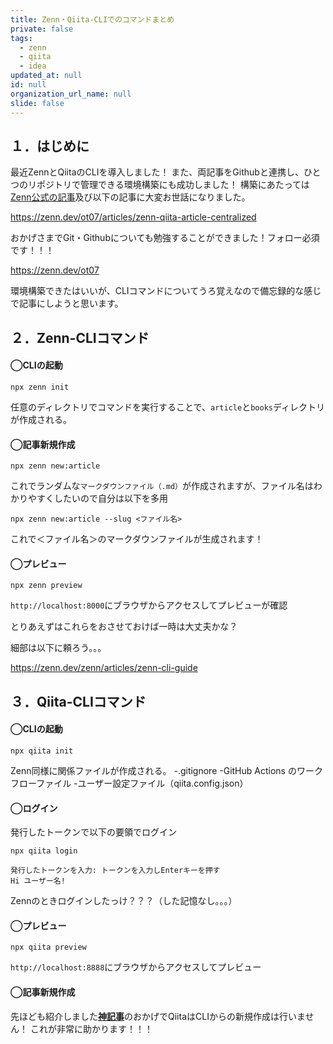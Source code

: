 ```yaml
---
title: Zenn・Qiita-CLIでのコマンドまとめ
private: false
tags:
  - zenn
  - qiita
  - idea
updated_at: null
id: null
organization_url_name: null
slide: false
---
```

## １．はじめに
最近ZennとQiitaのCLIを導入しました！
また、両記事をGithubと連携し、ひとつのリポジトリで管理できる環境構築にも成功しました！
構築にあたっては[Zenn公式の記事](https://zenn.dev/zenn/articles/zenn-cli-guide)及び以下の記事に大変お世話になりました。

https://zenn.dev/ot07/articles/zenn-qiita-article-centralized

おかげさまでGit・Githubについても勉強することができました！フォロー必須です！！！

https://zenn.dev/ot07

環境構築できたはいいが、CLIコマンドについてうろ覚えなので備忘録的な感じで記事にしようと思います。

## ２．Zenn-CLIコマンド
#### ◯CLIの起動
```
npx zenn init
```
任意のディレクトリでコマンドを実行することで、`article`と`books`ディレクトリが作成される。
#### ◯記事新規作成
```
npx zenn new:article
```
これでランダムな`マークダウンファイル（.md）`が作成されますが、ファイル名はわかりやすくしたいので自分は以下を多用
```
npx zenn new:article --slug <ファイル名>
```
これで＜ファイル名＞のマークダウンファイルが生成されます！

#### ◯プレビュー
```
npx zenn preview
```
`http://localhost:8000`にブラウザからアクセスしてプレビューが確認

とりあえずはこれらをおさせておけば一時は大丈夫かな？

細部は以下に頼ろう。。。

https://zenn.dev/zenn/articles/zenn-cli-guide

## ３．Qiita-CLIコマンド
#### ◯CLIの起動
```
npx qiita init
```
Zenn同様に関係ファイルが作成される。
-.gitignore
-GitHub Actions のワークフローファイル
-ユーザー設定ファイル（qiita.config.json）

#### ◯ログイン
発行したトークンで以下の要領でログイン
```
npx qiita login
```
```
発行したトークンを入力: トークンを入力しEnterキーを押す
Hi ユーザー名!
```
Zennのときログインしたっけ？？？（した記憶なし。。。）

#### ◯プレビュー
```
npx qiita preview
```
`http://localhost:8888`にブラウザからアクセスしてプレビュー

#### ◯記事新規作成
先ほども紹介しました[**神記事**](https://zenn.dev/ot07/articles/zenn-qiita-article-centralized)のおかげでQiitaはCLIからの新規作成は行いません！
これが非常に助かります！！！

